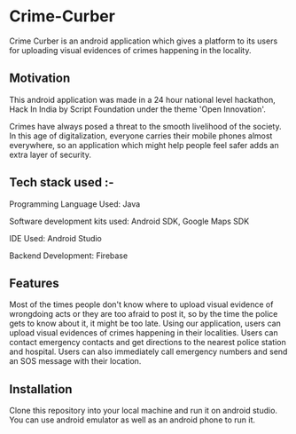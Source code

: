 # Crime-Curber

Crime Curber is an android application which gives a platform to its users for uploading visual evidences of crimes happening in the locality. 

## Motivation

This android application was made in a 24 hour national level hackathon, Hack In India by Script Foundation under the theme 'Open Innovation'. 

Crimes have always posed a threat to the smooth livelihood of the society. In this age of digitalization, everyone carries their mobile phones almost everywhere, so an application which might help people feel safer adds an extra layer of security.

## Tech stack used :-

Programming Language Used: Java

Software development kits used: Android SDK, Google Maps SDK

IDE Used: Android Studio

Backend Development: Firebase

## Features

Most of the times people don't know where to upload visual evidence of wrongdoing acts or they are too afraid to post it, so by the time the police gets to know about it, it might be too late. Using our application, users can upload visual evidences of crimes happening in their localities. Users can contact emergency contacts and get directions to the nearest police station and hospital. Users can also immediately call emergency numbers and send an SOS message with their location. 

## Installation

Clone this repository into your local machine and run it on android studio. You can use android emulator as well as an android phone to run it.

